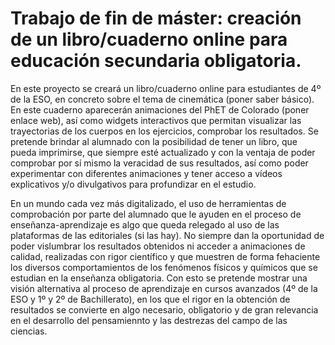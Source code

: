 # Trabajo de fin de máster: creación de un libro/cuaderno online para educación secundaria obligatoria.
En este proyecto se creará un libro/cuaderno online para estudiantes de 4º de la ESO, en concreto sobre el tema de cinemática (poner saber básico). En este cuaderno aparecerán animaciones del PhET de Colorado (poner enlace web), así como widgets interactivos que permitan visualizar las trayectorias de los cuerpos en los ejercicios, comprobar los resultados. Se pretende brindar al alumnado con la posibilidad de tener un libro, que pueda imprimirse, que siempre esté actualizado y con la ventaja de poder comprobar por sí mismo la veracidad de sus resultados, así como poder experimentar con diferentes animaciones y tener acceso a vídeos explicativos y/o divulgativos para profundizar en el estudio.

En un mundo cada vez más digitalizado, el uso de herramientas de comprobación por parte del alumnado que le ayuden en el proceso de enseñanza-aprendizaje es algo que queda relegado al uso de las plataformas de las editoriales (si las hay). No siempre dan la oportunidad de poder vislumbrar los resultados obtenidos ni acceder a animaciones de calidad, realizadas con rigor científico y que muestren de forma fehaciente los diversos comportamientos de los fenómenos físicos y químicos que se estudian en la enseñanza obligatoria. Con esto se pretende mostrar una visión alternativa al proceso de aprendizaje en cursos avanzados (4º de la ESO y 1º y 2º de Bachillerato), en los que el rigor en la obtención de resultados se convierte en algo necesario, obligatorio y de gran relevancia en el desarrollo del pensamiennto y las destrezas del campo de las ciencias.

